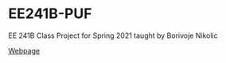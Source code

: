 # EE241B-PUF
EE 241B Class Project for Spring 2021 taught by Borivoje Nikolic

[Webpage](https://gprechter.github.io/EE241B-PUF/)

